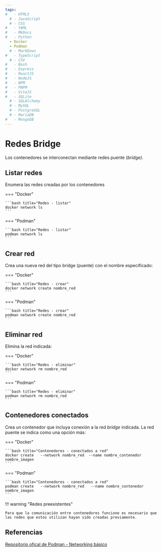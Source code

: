 ```yaml
---
tags:
#   - HTML5
  # - JavaScript
  # - CSS
#   - YAML
#   - MkDocs
#   - Python
  - Docker
  - Podman
  # - MarkDown
#   - TypeScript
  # - CSV
#   - Bash
#   - Express
#   - ReactJS
#   - NodeJS
#   - NPM
#   - PNPM
#   - ViteJS
#   - SQLite
  # - SQLAlchemy
  # - MySQL
  # - PostgreSQL
  # - MariaDB
#   - MongoDB
---
```



# Redes Bridge
<!-- 
Es posible interconectar los contenedores mediante redes puente (*bridge*) creadas en Docker. -->

Los contenedores se interconectan mediante redes puente (*bridge)*.


## Listar redes

Enumera las redes creadas por los contenedores

=== "Docker"

    ```bash title="Redes - listar"
    docker network ls
    ```
=== "Podman" 

    ```bash title="Redes - listar"
    podman network ls
    ```

## Crear red

Crea una nueva red del tipo bridge (puente) con el nombre especificado:

=== "Docker"

    ```bash title="Redes - crear"
    docker network create nombre_red
    ```

=== "Podman" 

    ```bash title="Redes - crear"
    podman network create nombre_red
    ```

## Eliminar red

Elimina la red indicada:

=== "Docker"

    ```bash title="Redes - eliminar"
    docker network rm nombre_red
    ```

=== "Podman" 

    ```bash title="Redes - eliminar"
    podman network rm nombre_red
    ```

## Contenedores conectados

Crea un contenedor que incluya conexión a la red *bridge* indicada. 
La red puente se indica como una opción más:


=== "Docker"

    ```bash title="Contenedores - conectados a red"
    docker create   --network nombre_red  --name nombre_contenedor  nombre_imagen
    ```

=== "Podman" 

    ```bash title="Contenedores - conectados a red"
    podman create   --network nombre_red   --name nombre_contenedor  nombre_imagen
    ```

!!! warning "Redes preexistentes"

    Para que la comunicación entre contenedores funcione es necesario que las redes que estos utilizan hayan sido creadas previamente.



## Referencias


[Repositorio ofical de Podman - Networking básico](https://github.com/containers/podman/blob/main/docs/tutorials/basic_networking.md)


